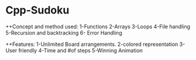 # Cpp-Sudoku

++Concept and method used:
1-Functions
2-Arrays
3-Loops
4-File handling
5-Recursion and backtracking
6- Error Handling

++Features:
1-Unlimited Board arrangements.
2-colored representation
3-User friendly
4-Time and #of steps
5-Winning Animation
